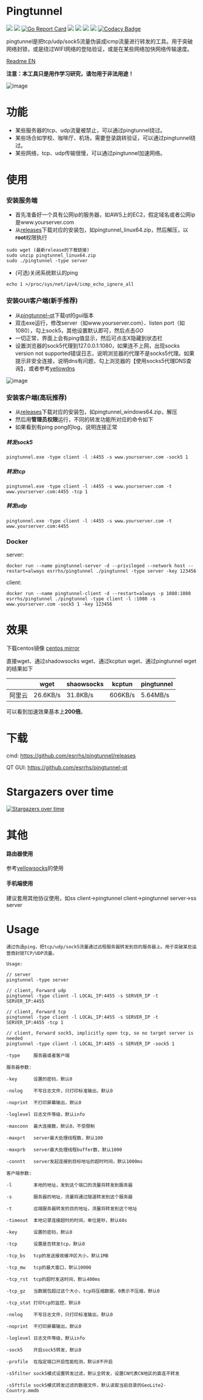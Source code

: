 # Pingtunnel

[<img src="https://img.shields.io/github/license/esrrhs/pingtunnel">](https://github.com/esrrhs/pingtunnel)
[<img src="https://img.shields.io/github/languages/top/esrrhs/pingtunnel">](https://github.com/esrrhs/pingtunnel)
[![Go Report Card](https://goreportcard.com/badge/github.com/esrrhs/pingtunnel)](https://goreportcard.com/report/github.com/esrrhs/pingtunnel)
[<img src="https://img.shields.io/github/v/release/esrrhs/pingtunnel">](https://github.com/esrrhs/pingtunnel/releases)
[<img src="https://img.shields.io/github/downloads/esrrhs/pingtunnel/total">](https://github.com/esrrhs/pingtunnel/releases)
[<img src="https://img.shields.io/docker/pulls/esrrhs/pingtunnel">](https://hub.docker.com/repository/docker/esrrhs/pingtunnel)
[<img src="https://img.shields.io/github/workflow/status/esrrhs/pingtunnel/Go">](https://github.com/esrrhs/pingtunnel/actions)
[![Codacy Badge](https://api.codacy.com/project/badge/Grade/a200bca59d1b4ca7a9c2cdb564508b47)](https://www.codacy.com/manual/esrrhs/pingtunnel?utm_source=github.com&amp;utm_medium=referral&amp;utm_content=esrrhs/pingtunnel&amp;utm_campaign=Badge_Grade)

pingtunnel是把tcp/udp/sock5流量伪装成icmp流量进行转发的工具。用于突破网络封锁，或是绕过WIFI网络的登陆验证，或是在某些网络加快网络传输速度。

[Readme EN](./README_EN.md)

**注意：本工具只是用作学习研究，请勿用于非法用途！**

![image](network.jpg)

# 功能
* 某些服务器的tcp、udp流量被禁止，可以通过pingtunnel绕过。
* 某些场合如学校、咖啡厅、机场，需要登录跳转验证，可以通过pingtunnel绕过。
* 某些网络，tcp、udp传输很慢，可以通过pingtunnel加速网络。

# 使用
### 安装服务端
* 首先准备好一个具有公网ip的服务器，如AWS上的EC2，假定域名或者公网ip是www.yourserver.com
* 从[releases](https://github.com/esrrhs/pingtunnel/releases)下载对应的安装包，如pingtunnel_linux64.zip，然后解压，以**root**权限执行
```
sudo wget (最新release的下载链接)
sudo unzip pingtunnel_linux64.zip
sudo ./pingtunnel -type server
```
* (可选)关闭系统默认的ping
```
echo 1 >/proc/sys/net/ipv4/icmp_echo_ignore_all
```
### 安装GUI客户端(新手推荐)
* 从[pingtunnel-qt](https://github.com/esrrhs/pingtunnel-qt)下载qt的gui版本
* 双击exe运行，修改server（如www.yourserver.com）、listen port（如1080），勾上sock5，其他设置默认即可，然后点击*GO*
* 一切正常，界面上会有ping值显示，然后可点击X隐藏到状态栏
* 设置浏览器的sock5代理到127.0.0.1:1080，如果连不上网，出现socks version not supported错误日志，说明浏览器的代理不是socks5代理。如果提示非安全连接，说明dns有问题，勾上浏览器的【使用socks5代理DNS查询】，或者参考[yellowdns](https://github.com/esrrhs/yellowdns)

![image](qtrun.jpg)

### 安装客户端(高玩推荐)
* 从[releases](https://github.com/esrrhs/pingtunnel/releases)下载对应的安装包，如pingtunnel_windows64.zip，解压
* 然后用**管理员权限**运行，不同的转发功能所对应的命令如下
* 如果看到有ping pong的log，说明连接正常
##### 转发sock5
```
pingtunnel.exe -type client -l :4455 -s www.yourserver.com -sock5 1
```
##### 转发tcp
```
pingtunnel.exe -type client -l :4455 -s www.yourserver.com -t www.yourserver.com:4455 -tcp 1
```
##### 转发udp
```
pingtunnel.exe -type client -l :4455 -s www.yourserver.com -t www.yourserver.com:4455
```

### Docker
server:
```
docker run --name pingtunnel-server -d --privileged --network host --restart=always esrrhs/pingtunnel ./pingtunnel -type server -key 123456
```
client:
```
docker run --name pingtunnel-client -d --restart=always -p 1080:1080 esrrhs/pingtunnel ./pingtunnel -type client -l :1080 -s www.yourserver.com -sock5 1 -key 123456
```

# 效果
下载centos镜像 [centos mirror](http://mirror.calgah.com/centos/8/isos/x86_64/CentOS-8.1.1911-x86_64-dvd1.iso) 

直接wget、通过shadowsocks wget、通过kcptun wget、通过pingtunnel wget的结果如下

|              | wget     | shaowsocks | kcptun | pingtunnel |
|--------------|----------|------------|------------|------------|
| 阿里云 | 26.6KB/s | 31.8KB/s   | 606KB/s    |5.64MB/s|

可以看到加速效果基本上**200倍**。

# 下载
cmd: https://github.com/esrrhs/pingtunnel/releases

QT GUI: https://github.com/esrrhs/pingtunnel-qt

# Stargazers over time

[![Stargazers over time](https://starchart.cc/esrrhs/pingtunnel.svg)](https://starchart.cc/esrrhs/pingtunnel)
     
# 其他
#### 路由器使用
参考[yellowsocks](https://github.com/esrrhs/yellowsocks)的使用
#### 手机端使用
建议套用其他协议使用，如ss client->pingtunnel client->pingtunnel server->ss server    
     
# Usage
    通过伪造ping，把tcp/udp/sock5流量通过远程服务器转发到目的服务器上。用于突破某些运营商封锁TCP/UDP流量。
    
    Usage:

    // server
    pingtunnel -type server

    // client, Forward udp
    pingtunnel -type client -l LOCAL_IP:4455 -s SERVER_IP -t SERVER_IP:4455

    // client, Forward tcp
    pingtunnel -type client -l LOCAL_IP:4455 -s SERVER_IP -t SERVER_IP:4455 -tcp 1

    // client, Forward sock5, implicitly open tcp, so no target server is needed
    pingtunnel -type client -l LOCAL_IP:4455 -s SERVER_IP -sock5 1

    -type     服务器或者客户端

    服务器参数:

    -key      设置的密码，默认0

    -nolog    不写日志文件，只打印标准输出，默认0

    -noprint  不打印屏幕输出，默认0

    -loglevel 日志文件等级，默认info

    -maxconn  最大连接数，默认0，不受限制

    -maxprt   server最大处理线程数，默认100

    -maxprb   server最大处理线程buffer数，默认1000

    -conntt   server发起连接到目标地址的超时时间，默认1000ms

    客户端参数:

    -l        本地的地址，发到这个端口的流量将转发到服务器

    -s        服务器的地址，流量将通过隧道转发到这个服务器

    -t        远端服务器转发的目的地址，流量将转发到这个地址

    -timeout  本地记录连接超时的时间，单位是秒，默认60s

    -key      设置的密码，默认0

    -tcp      设置是否转发tcp，默认0

    -tcp_bs   tcp的发送接收缓冲区大小，默认1MB

    -tcp_mw   tcp的最大窗口，默认10000

    -tcp_rst  tcp的超时发送时间，默认400ms

    -tcp_gz   当数据包超过这个大小，tcp将压缩数据，0表示不压缩，默认0

    -tcp_stat 打印tcp的监控，默认0

    -nolog    不写日志文件，只打印标准输出，默认0

    -noprint  不打印屏幕输出，默认0

    -loglevel 日志文件等级，默认info

    -sock5    开启sock5转发，默认0

    -profile  在指定端口开启性能检测，默认0不开启

    -s5filter sock5模式设置转发过滤，默认全转发，设置CN代表CN地区的直连不转发

    -s5ftfile sock5模式转发过滤的数据文件，默认读取当前目录的GeoLite2-Country.mmdb

